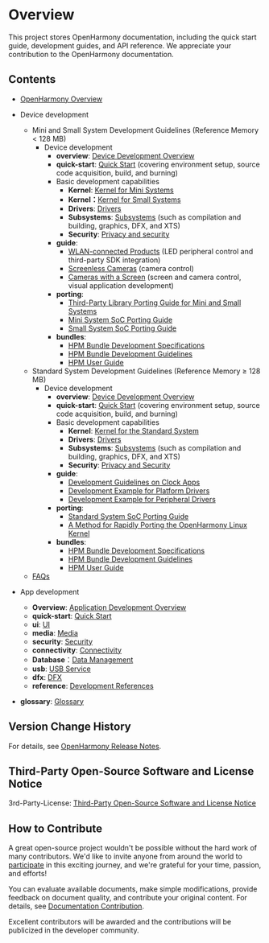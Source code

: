 # Overview

This project stores OpenHarmony documentation, including the quick start guide, development guides, and API reference. We appreciate your contribution to the OpenHarmony documentation.

## Contents

- [OpenHarmony Overview](OpenHarmony-Overview.md)
- Device development
    - Mini and Small System Development Guidelines \(Reference Memory < 128 MB\)
      - Device development
        - **overview**:  [Device Development Overview](device-dev/Readme-EN.md)
        - **quick-start**:  [Quick Start](device-dev/quick-start/Readme-EN.md)  \(covering environment setup, source code acquisition, build, and burning\)
        - Basic development capabilities
          - **Kernel**:  [Kernel for Mini Systems](device-dev/kernel/kernel-mini.md)
          - **Kernel：**[Kernel for Small Systems](device-dev/kernel/kernel-small.md)
          - **Drivers**:  [Drivers](device-dev/driver/Readme-EN.md)
          - **Subsystems**:  [Subsystems](device-dev/subsystems/Readme-EN.md)  \(such as compilation and building, graphics, DFX, and XTS\)
          - **Security**:  [Privacy and security](device-dev/security/Readme-EN.md)
        - **guide**:  
          - [WLAN-connected Products](device-dev/guide/device-wlan.md)  \(LED peripheral control and third-party SDK integration\)
          - [Screenless Cameras](device-dev/guide/device-iotcamera-control.md)  \(camera control\)
          - [Cameras with a Screen](device-dev/guide/device-camera.md)  \(screen and camera control, visual application development\)
        - **porting**:
          - [Third-Party Library Porting Guide for Mini and Small Systems](device-dev/porting/porting-thirdparty.md) 
          - [Mini System SoC Porting Guide](device-dev/porting/porting-minichip.md)
          - [Small System SoC Porting Guide](device-dev/porting/porting-smallchip.md)
        - **bundles**: 
          - [HPM Bundle Development Specifications](device-dev/bundles/bundles-standard-rules.md)
          - [HPM Bundle Development Guidelines](device-dev/bundles/bundles-guide.md)
          - [HPM User Guide](device-dev/bundles/bundles-demo.md)
    - Standard System Development Guidelines \(Reference Memory ≥ 128 MB\)
      - Device development
        - **overview**:  [Device Development Overview](device-dev/Readme-EN.md)
        - **quick-start**:  [Quick Start](device-dev/quick-start/quickstart-standard.md)  \(covering environment setup, source code acquisition, build, and burning\)
        - Basic development capabilities
          - **Kernel**:  [Kernel for the Standard System](device-dev/kernel/kernel-standard.md)
          - **Drivers**:  [Drivers](device-dev/driver/Readme-EN.md)
          - **Subsystems**:  [Subsystems](device-dev/subsystems/Readme-EN.md)  \(such as compilation and building, graphics, DFX, and XTS\)
          - **Security**:  [Privacy and Security](device-dev/security/Readme-EN.md)
        - **guide**:
          - [Development Guidelines on Clock Apps](device-dev/guide/device-clock-guide.md)
          - [Development Example for Platform Drivers](device-dev/guide/device-driver-demo.md)
          - [Development Example for Peripheral Drivers](device-dev/guide/device-outerdriver-demo.md)
        - **porting**:  
          - [Standard  System SoC Porting Guide](device-dev/porting/standard-system-porting-guide.md)
          - [A Method for Rapidly Porting the OpenHarmony Linux Kernel ](device-dev/porting/porting-linux-kernel.md)
        - **bundles**: 
          - [HPM Bundle Development Specifications](device-dev/bundles/bundles-standard-rules.md)
          - [HPM Bundle Development Guidelines](device-dev/bundles/bundles-guide.md)
          - [HPM User Guide](device-dev/bundles/bundles-demo.md)
    - [FAQs](device-dev/faqs/Readme-EN.md)


-   App development
    -   **Overview**:  [Application Development Overview](application-dev/application-dev-guide.md)
    -   **quick-start**:  [Quick Start](application-dev/quick-start/Readme-EN.md)
    -   **ui**:  [UI](application-dev/ui/Readme-EN.md)
    -   **media**:  [Media](application-dev/media/Readme-EN.md)
    -   **security**: [Security](application-dev/security/Readme-EN.md)
    -   **connectivity**:  [Connectivity](application-dev/connectivity/Readme-EN.md)
    -   **Database**：[Data Management](application-dev/database/Readme-CN.md)
    -   **usb**: [USB Service](application-dev//usb/Readme-EN.md)
    -   **dfx**:  [DFX](application-dev/dfx/Readme-EN.md)
    -   **reference**:  [Development References](application-dev/reference/Readme-EN.md)
-   **glossary**:  [Glossary](device-dev/glossary/glossary.md)

## Version Change History

For details, see  [OpenHarmony Release Notes](release-notes/Readme.md).

## Third-Party Open-Source Software and License Notice

3rd-Party-License: [Third-Party Open-Source Software and License Notice](contribute/third-party-open-source-software-and-license-notice.md)


## How to Contribute

A great open-source project wouldn't be possible without the hard work of many contributors. We'd like to invite anyone from around the world to  [participate](contribute/contribution.md)  in this exciting journey, and we're grateful for your time, passion, and efforts!

You can evaluate available documents, make simple modifications, provide feedback on document quality, and contribute your original content. For details, see  [Documentation Contribution](contribute/documentation-contribution.md).

Excellent contributors will be awarded and the contributions will be publicized in the developer community.

